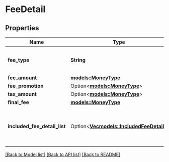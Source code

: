 # FeeDetail

## Properties

Name | Type | Description | Notes
------------ | ------------- | ------------- | -------------
**fee_type** | **String** | The type of fee charged to a seller. | 
**fee_amount** | [**models::MoneyType**](MoneyType.md) |  | 
**fee_promotion** | Option<[**models::MoneyType**](MoneyType.md)> |  | [optional]
**tax_amount** | Option<[**models::MoneyType**](MoneyType.md)> |  | [optional]
**final_fee** | [**models::MoneyType**](MoneyType.md) |  | 
**included_fee_detail_list** | Option<[**Vec<models::IncludedFeeDetail>**](IncludedFeeDetail.md)> | A list of other fees that contribute to a given fee. | [optional]

[[Back to Model list]](../README.md#documentation-for-models) [[Back to API list]](../README.md#documentation-for-api-endpoints) [[Back to README]](../README.md)


